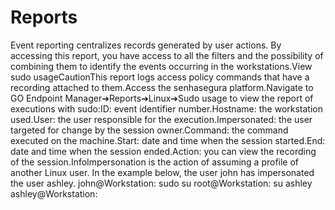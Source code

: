 # Reports 

Event reporting centralizes records generated by user actions. By accessing this report, you have access to all the filters and the possibility of combining them to identify the events occurring in the workstations.View sudo usageCautionThis report logs access policy commands that have a recording attached to them.Access the senhasegura platform.Navigate to GO Endpoint Manager➔Reports➔Linux➔Sudo usage to view the report of executions with sudo:ID: event identifier number.Hostname: the workstation used.User: the user responsible for the execution.Impersonated: the user targeted for change by the session owner.Command: the command executed on the machine.Start: date and time when the session started.End: date and time when the session ended.Action: you can view the recording of the session.InfoImpersonation is the action of assuming a profile of another Linux user. In the example below, the user john has impersonated the user ashley. john@Workstation: sudo su
root@Workstation: su ashley
ashley@Workstation: